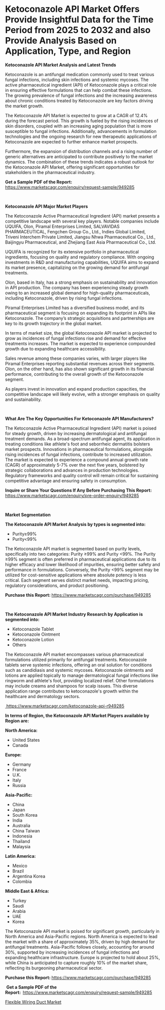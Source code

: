 <p><h1>Ketoconazole API Market Offers Provide Insightful Data for the Time Period from 2025 to 2032 and also Provide Analysis Based on Application, Type, and Region</h1></p><p><strong>Ketoconazole API Market Analysis and Latest Trends</strong></p>
<p><p>Ketoconazole is an antifungal medication commonly used to treat various fungal infections, including skin infections and systemic mycoses. The active pharmaceutical ingredient (API) of Ketoconazole plays a critical role in ensuring effective formulations that can help combat these infections. The growing prevalence of fungal infections and the increasing awareness about chronic conditions treated by Ketoconazole are key factors driving the market growth.</p><p>The Ketoconazole API Market is expected to grow at a CAGR of 12.4% during the forecast period. This growth is fueled by the rising incidences of skin disorders, coupled with an increasing aging population that is more susceptible to fungal infections. Additionally, advancements in formulation technologies and the ongoing research for new therapeutic applications of Ketoconazole are expected to further enhance market prospects. </p><p>Furthermore, the expansion of distribution channels and a rising number of generic alternatives are anticipated to contribute positively to the market dynamics. The combination of these trends indicates a robust outlook for the Ketoconazole API Market, offering significant opportunities for stakeholders in the pharmaceutical industry.</p></p>
<p><strong>Get a Sample PDF of the Report:&nbsp;</strong> <a href="https://www.marketscagr.com/enquiry/request-sample/949285?utm_campaign=2187&utm_medium=2&utm_source=Github&utm_content=ia&utm_term=02042025&utm_id=ketoconazole-api">https://www.marketscagr.com/enquiry/request-sample/949285</a></p>
<p>&nbsp;</p>
<p><strong>Ketoconazole API Major Market Players</strong></p>
<p><p>The Ketoconazole Active Pharmaceutical Ingredient (API) market presents a competitive landscape with several key players. Notable companies include UQUIFA, Olon, Piramal Enterprises Limited, SALVAVIDAS PHARMACEUTICAL, Fengchen Group Co., Ltd., Indies Global Limited, Triveni Interchem Private Limited, Jiangsu Nhwa Pharmaceutical Co., Ltd., Baijingyu Pharmaceutical, and Zhejiang East Asia Pharmaceutical Co., Ltd. </p><p>UQUIFA is recognized for its extensive portfolio in pharmaceutical ingredients, focusing on quality and regulatory compliance. With ongoing investments in R&D and manufacturing capabilities, UQUIFA aims to expand its market presence, capitalizing on the growing demand for antifungal treatments.</p><p>Olon, based in Italy, has a strong emphasis on sustainability and innovation in API production. The company has been experiencing steady growth owing to an increased global demand for high-quality pharmaceuticals, including Ketoconazole, driven by rising fungal infections.</p><p>Piramal Enterprises Limited has a diversified business model, and its pharmaceutical segment is focusing on expanding its footprint in APIs like Ketoconazole. The company’s strategic acquisitions and partnerships are key to its growth trajectory in the global market.</p><p>In terms of market size, the global Ketoconazole API market is projected to grow as incidences of fungal infections rise and demand for effective treatments increases. The market is expected to experience compounded growth due to expanding healthcare accessibility.</p><p>Sales revenue among these companies varies, with larger players like Piramal Enterprises reporting substantial revenues across their segments. Olon, on the other hand, has also shown significant growth in its financial performance, contributing to the overall growth of the Ketoconazole segment.</p><p>As players invest in innovation and expand production capacities, the competitive landscape will likely evolve, with a stronger emphasis on quality and sustainability.</p></p>
<p>&nbsp;</p>
<p><strong>What Are The Key Opportunities For Ketoconazole API Manufacturers?</strong></p>
<p><p>The Ketoconazole Active Pharmaceutical Ingredient (API) market is poised for steady growth, driven by increasing dermatological and antifungal treatment demands. As a broad-spectrum antifungal agent, its application in treating conditions like athlete's foot and seborrheic dermatitis bolsters market prospects. Innovations in pharmaceutical formulations, alongside rising incidences of fungal infections, contribute to increased utilization. The market is expected to experience a compound annual growth rate (CAGR) of approximately 5-7% over the next five years, bolstered by strategic collaborations and advances in production technologies. Regulatory frameworks and quality control will remain critical for sustaining competitive advantage and ensuring safety in consumption.</p></p>
<p><strong>Inquire or Share Your Questions If Any Before Purchasing This Report:</strong> <a href="https://www.marketscagr.com/enquiry/pre-order-enquiry/949285?utm_campaign=2187&utm_medium=2&utm_source=Github&utm_content=ia&utm_term=02042025&utm_id=ketoconazole-api">https://www.marketscagr.com/enquiry/pre-order-enquiry/949285</a></p>
<p>&nbsp;</p>
<p><strong>Market Segmentation</strong></p>
<p><strong>The Ketoconazole API Market Analysis by types is segmented into:</strong></p>
<p><ul><li>Purity≥99%</li><li>Purity<99%</li></ul></p>
<p><p>The Ketoconazole API market is segmented based on purity levels, specifically into two categories: Purity ≥99% and Purity <99%. The Purity ≥99% segment is often preferred in pharmaceutical applications due to its higher efficacy and lower likelihood of impurities, ensuring better safety and performance in formulations. Conversely, the Purity <99% segment may be utilized for cost-sensitive applications where absolute potency is less critical. Each segment serves distinct market needs, impacting pricing, regulatory considerations, and product positioning.</p></p>
<p><strong>Purchase this Report:&nbsp;</strong><a href="https://www.marketscagr.com/purchase/949285?utm_campaign=2187&utm_medium=2&utm_source=Github&utm_content=ia&utm_term=02042025&utm_id=ketoconazole-api">https://www.marketscagr.com/purchase/949285</a></p>
<p>&nbsp;</p>
<p><strong>The Ketoconazole API Market Industry Research by Application is segmented into:</strong></p>
<p><ul><li>Ketoconazole Tablet</li><li>Ketoconazole Ointment</li><li>Ketoconazole Lotion</li><li>Others</li></ul></p>
<p><p>The Ketoconazole API market encompasses various pharmaceutical formulations utilized primarily for antifungal treatments. Ketoconazole tablets serve systemic infections, offering an oral solution for conditions such as candidiasis and systemic mycoses. Ketoconazole ointments and lotions are applied topically to manage dermatological fungal infections like ringworm and athlete's foot, providing localized relief. Other formulations may include creams and shampoos for scalp issues. This diverse application range contributes to ketoconazole's growth within the healthcare and dermatology sectors.</p></p>
<p><a href="https://www.marketscagr.com/ketoconazole-api-r949285?utm_campaign=2187&utm_medium=2&utm_source=Github&utm_content=ia&utm_term=02042025&utm_id=ketoconazole-api">&nbsp;https://www.marketscagr.com/ketoconazole-api-r949285</a></p>
<p><strong>In terms of Region, the Ketoconazole API Market Players available by Region are:</strong></p>
<p>
    <p> <strong> North America: </strong>
        <ul>
            <li>United States</li>
            <li>Canada</li>
        </ul>
        </p> 
    <p> <strong> Europe: </strong>
        <ul>
            <li>Germany</li>
            <li>France</li>
            <li>U.K.</li>
            <li>Italy</li>
            <li>Russia</li>
        </ul>
        </p> 
    <p> <strong> Asia-Pacific: </strong>
        <ul>
            <li>China</li>
            <li>Japan</li>
            <li>South Korea</li>
            <li>India</li>
            <li>Australia</li>
            <li>China Taiwan</li>
            <li>Indonesia</li>
            <li>Thailand</li>
            <li>Malaysia</li>
        </ul>
        </p> 
    <p> <strong> Latin America: </strong>
        <ul>
            <li>Mexico</li>
            <li>Brazil</li>
            <li>Argentina Korea</li>
            <li>Colombia</li>
        </ul>
        </p> 
    <p> <strong> Middle East & Africa: </strong>
        <ul>
            <li>Turkey</li>
            <li>Saudi</li>
            <li>Arabia</li>
            <li>UAE</li>
            <li>Korea</li>
        </ul>
    </p>
    </p>
<p><p>The Ketoconazole API market is poised for significant growth, particularly in North America and Asia-Pacific regions. North America is expected to lead the market with a share of approximately 35%, driven by high demand for antifungal treatments. Asia-Pacific follows closely, accounting for around 30%, supported by increasing incidences of fungal infections and expanding healthcare infrastructure. Europe is projected to hold about 25%, while China is anticipated to capture roughly 10% of the market share, reflecting its burgeoning pharmaceutical sector.</p></p>
<p><strong>Purchase this Report: </strong><a href="https://www.marketscagr.com/purchase/949285?utm_campaign=2187&utm_medium=2&utm_source=Github&utm_content=ia&utm_term=02042025&utm_id=ketoconazole-api">https://www.marketscagr.com/purchase/949285</a></p>
<p>&nbsp;<strong>Get a Sample PDF of the Report:&nbsp;&nbsp;</strong><a href="https://www.marketscagr.com/enquiry/request-sample/949285?utm_campaign=2187&utm_medium=2&utm_source=Github&utm_content=ia&utm_term=02042025&utm_id=ketoconazole-api">https://www.marketscagr.com/enquiry/request-sample/949285</a></p>
<p><strong></strong></p>
<p><p><a href="https://github.com/gulaimolin/Market-Research-Report-List-7/blob/main/flexible-wiring-duct-market.md?utm_campaign=2187&utm_medium=2&utm_source=Github&utm_content=ia&utm_term=02042025&utm_id=ketoconazole-api">Flexible Wiring Duct Market</a></p></p>